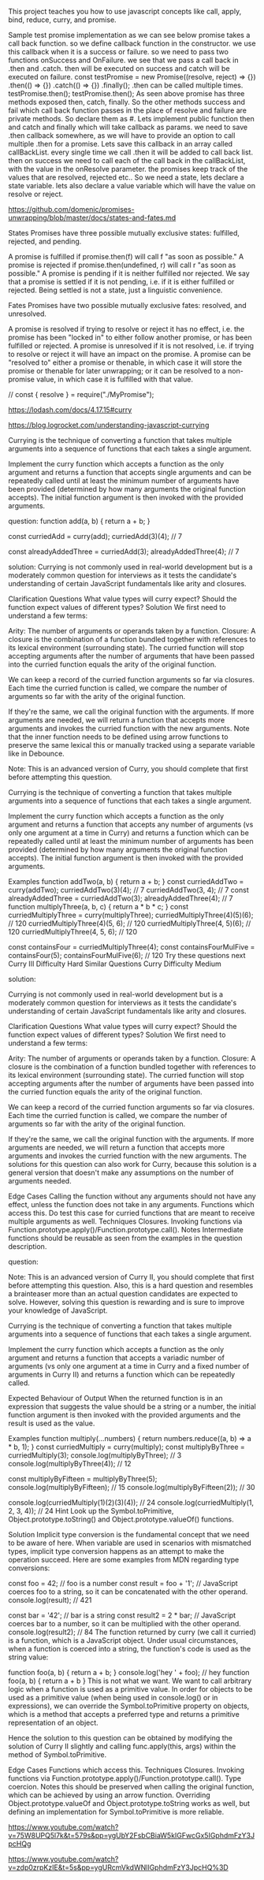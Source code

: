 This project teaches you how to use javascript concepts like call, apply, bind, reduce, curry, and promise.

Sample test promise implementation
as we can see below promise takes a call back function.
so we define callback function in the constructor.
we use this callback when it is a success or failure. so we need to pass two functions onSuccess and OnFailure.
 we see that we pass a call back in .then and .catch. then will be executed on success and catch will be executed on failure.
const testPromise = new Promise((resolve, reject) => {})
 .then(() => {})
 .catch(() => {})
 .finally();
 .then can be called multiple times.
 testPromise.then();
testPromise.then();
As seen above promise has three methods exposed then, catch, finally.
So the other methods success and fail which call back function passes in the place of resolve and failure are private methods.
So declare them as #. Lets implement public function then and catch and finally which will take callback as params.
we need to save .then callback somewhere, as we will have to provide an option to call multiple .then for a promise.
Lets save this callback in an array called callBackList. every single time we call .then it will be added to call back list.
then on success we need to call each of the call back in the callBackList, with the value in the onResolve parameter.
the promises keep track of the values that are resolved, rejected etc.. So we need a state, lets declare a state variable.
lets also declare a value variable which will have the value on resolve or reject.

https://github.com/domenic/promises-unwrapping/blob/master/docs/states-and-fates.md

States
Promises have three possible mutually exclusive states: fulfilled, rejected, and pending.

A promise is fulfilled if promise.then(f) will call f "as soon as possible."
A promise is rejected if promise.then(undefined, r) will call r "as soon as possible."
A promise is pending if it is neither fulfilled nor rejected.
We say that a promise is settled if it is not pending, i.e. if it is either fulfilled or rejected. Being settled is not a state, just a linguistic convenience.

Fates
Promises have two possible mutually exclusive fates: resolved, and unresolved.

A promise is resolved if trying to resolve or reject it has no effect, i.e. the promise has been "locked in" to either follow another promise, or has been fulfilled or rejected.
A promise is unresolved if it is not resolved, i.e. if trying to resolve or reject it will have an impact on the promise.
A promise can be "resolved to" either a promise or thenable, in which case it will store the promise or thenable for later unwrapping; or it can be resolved to a non-promise value, in which case it is fulfilled with that value.

// const { resolve } = require("./MyPromise");
<!-- 
let p = new Promise((resolve,reject)=>{
const a= 1 + 1
if(a ===2)
{
  resolve('success')
}
else{
reject("failure")
}
}) -->
<!-- 
// anything inside .then will run for resolve.
// to catch error we need to call catch
// promise is used when we want to download a large image and instead of waiting if we want to do something else.
p.then((message)=>{
  console.log(`This is a ${message}`);
}).catch((message)=>{
  console.log(`This is a catch ${message}`)
})
// Promise is an alternative to nesting call backs as in https://codepen.io/WebDevSimplified/pen/jXoXYj.
// nesting call backs might result in call back hell, promise is an alternative to nested call backs.

const recordVideo1 =  new Promise((resolve, reject)=>[
  resolve('Video1 Recorded')
])

const recordVideo2 = new Promise((resolve, reject)=>{
  resolve('Video2 Recorded')
})

const recordVideo3 = new Promise((resolve, reject)=>{
  resolve('Video3 Recorded')
})

// once all these promises are resolved then Promise. all calls .then
// this in .then will print all the above 3 messages.
// Promise all will wait for all promises to resolve.
// returns an array ['Video1 Recorded', 'Video2 Recorded', 'Video3 Recorded']
Promise.all([recordVideo1,recordVideo2, recordVideo3]).then((messages)=>{
  console.log(messages)
}).catch()

// race will pass the control to .then as soon as any one of the promise is resolved.
Promise.race([recordVideo1,recordVideo2, recordVideo3]).then((message)=>{
  console.log(message)
}).catch() -->
<!-- https://medium.com/@sharareshaddev/understanding-promises-in-javascript-and-their-use-in-react-a77564aae576 -->


<!-- const myPromise = new Promise((resolve, reject) => {
  setTimeout(() => {
    resolve("foo");
  }, 300);
});

myPromise
  .then(handleFulfilledA, handleRejectedA)
  .then(handleFulfilledB, handleRejectedB)
  .then(handleFulfilledC, handleRejectedC).
  .catch()
  .catch()
  .finally();
   -->

  <!-- curry -->
<!-- lodash implementation curry. -->
  https://lodash.com/docs/4.17.15#curry
<!-- Understanding curry -->
 https://blog.logrocket.com/understanding-javascript-currying

 <!-- curry1 -->

 Currying is the technique of converting a function that takes multiple arguments into a sequence of functions that each takes a single argument.

Implement the curry function which accepts a function as the only argument and returns a function that accepts single arguments and can be repeatedly called until at least the minimum number of arguments have been provided (determined by how many arguments the original function accepts). The initial function argument is then invoked with the provided arguments.


question:
function add(a, b) {
  return a + b;
}

const curriedAdd = curry(add);
curriedAdd(3)(4); // 7

const alreadyAddedThree = curriedAdd(3);
alreadyAddedThree(4); // 7


solution:
Currying is not commonly used in real-world development but is a moderately common question for interviews as it tests the candidate's understanding of certain JavaScript fundamentals like arity and closures.

Clarification Questions
What value types will curry expect?
Should the function expect values of different types?
Solution
We first need to understand a few terms:

Arity: The number of arguments or operands taken by a function.
Closure: A closure is the combination of a function bundled together with references to its lexical environment (surrounding state).
The curried function will stop accepting arguments after the number of arguments that have been passed into the curried function equals the arity of the original function.

We can keep a record of the curried function arguments so far via closures. Each time the curried function is called, we compare the number of arguments so far with the arity of the original function.

If they're the same, we call the original function with the arguments.
If more arguments are needed, we will return a function that accepts more arguments and invokes the curried function with the new arguments.
Note that the inner function needs to be defined using arrow functions to preserve the same lexical this or manually tracked using a separate variable like in Debounce.


  <!-- curry2 -->

  Note: This is an advanced version of Curry, you should complete that first before attempting this question.

Currying is the technique of converting a function that takes multiple arguments into a sequence of functions that each takes a single argument.

Implement the curry function which accepts a function as the only argument and returns a function that accepts any number of arguments (vs only one argument at a time in Curry) and returns a function which can be repeatedly called until at least the minimum number of arguments has been provided (determined by how many arguments the original function accepts). The initial function argument is then invoked with the provided arguments.


Examples
function addTwo(a, b) {
  return a + b;
}
const curriedAddTwo = curry(addTwo);
curriedAddTwo(3)(4); // 7
curriedAddTwo(3, 4); // 7
const alreadyAddedThree = curriedAddTwo(3);
alreadyAddedThree(4); // 7
function multiplyThree(a, b, c) {
  return a * b * c;
}
const curriedMultiplyThree = curry(multiplyThree);
curriedMultiplyThree(4)(5)(6); // 120
curriedMultiplyThree(4)(5, 6); // 120
curriedMultiplyThree(4, 5)(6); // 120
curriedMultiplyThree(4, 5, 6); // 120

const containsFour = curriedMultiplyThree(4);
const containsFourMulFive = containsFour(5);
containsFourMulFive(6); // 120
Try these questions next
Curry III
Difficulty
Hard
Similar Questions
Curry
Difficulty
Medium

solution:

Currying is not commonly used in real-world development but is a moderately common question for interviews as it tests the candidate's understanding of certain JavaScript fundamentals like arity and closures.

Clarification Questions
What value types will curry expect?
Should the function expect values of different types?
Solution
We first need to understand a few terms:

Arity: The number of arguments or operands taken by a function.
Closure: A closure is the combination of a function bundled together with references to its lexical environment (surrounding state).
The curried function will stop accepting arguments after the number of arguments have been passed into the curried function equals the arity of the original function.

We can keep a record of the curried function arguments so far via closures. Each time the curried function is called, we compare the number of arguments so far with the arity of the original function.

If they're the same, we call the original function with the arguments.
If more arguments are needed, we will return a function that accepts more arguments and invokes the curried function with the new arguments.
The solutions for this question can also work for Curry, because this solution is a general version that doesn't make any assumptions on the number of arguments needed.

Edge Cases
Calling the function without any arguments should not have any effect, unless the function does not take in any arguments.
Functions which access this. Do test this case for curried functions that are meant to receive multiple arguments as well.
Techniques
Closures.
Invoking functions via Function.prototype.apply()/Function.prototype.call().
Notes
Intermediate functions should be reusable as seen from the examples in the question description.
  <!-- curry3 -->
question:

Note: This is an advanced version of Curry II, you should complete that first before attempting this question. Also, this is a hard question and resembles a brainteaser more than an actual question candidates are expected to solve. However, solving this question is rewarding and is sure to improve your knowledge of JavaScript.

Currying is the technique of converting a function that takes multiple arguments into a sequence of functions that each takes a single argument.

Implement the curry function which accepts a function as the only argument and returns a function that accepts a variadic number of arguments (vs only one argument at a time in Curry and a fixed number of arguments in Curry II) and returns a function which can be repeatedly called.

Expected Behaviour of Output
When the returned function is in an expression that suggests the value should be a string or a number, the initial function argument is then invoked with the provided arguments and the result is used as the value.

Examples
function multiply(...numbers) {
  return numbers.reduce((a, b) => a * b, 1);
}
const curriedMultiply = curry(multiply);
const multiplyByThree = curriedMultiply(3);
console.log(multiplyByThree); // 3
console.log(multiplyByThree(4)); // 12

const multiplyByFifteen = multiplyByThree(5);
console.log(multiplyByFifteen); // 15
console.log(multiplyByFifteen(2)); // 30

console.log(curriedMultiply(1)(2)(3)(4)); // 24
console.log(curriedMultiply(1, 2, 3, 4)); // 24
Hint
Look up the Symbol.toPrimitive, Object.prototype.toString() and Object.prototype.valueOf() functions.

  Solution
Implicit type conversion is the fundamental concept that we need to be aware of here. When variable are used in scenarios with mismatched types, implicit type conversion happens as an attempt to make the operation succeed. Here are some examples from MDN regarding type conversions:

const foo = 42; // foo is a number
const result = foo + '1'; // JavaScript coerces foo to a string, so it can be concatenated with the other operand.
console.log(result); // 421

const bar = '42'; // bar is a string
const result2 = 2 * bar; // JavaScript coerces bar to a number, so it can be multiplied with the other operand.
console.log(result2); // 84
The function returned by curry (we call it curried) is a function, which is a JavaScript object. Under usual circumstances, when a function is coerced into a string, the function's code is used as the string value:

function foo(a, b) {
  return a + b;
}
console.log('hey ' + foo); // hey function foo(a, b) { return a + b }
This is not what we want. We want to call arbitrary logic when a function is used as a primitive value. In order for objects to be used as a primitive value (when being used in console.log() or in expressions), we can override the Symbol.toPrimitive property on objects, which is a method that accepts a preferred type and returns a primitive representation of an object.

Hence the solution to this question can be obtained by modifying the solution of Curry II slightly and calling func.apply(this, args) within the method of Symbol.toPrimitive.

Edge Cases
Functions which access this.
Techniques
Closures.
Invoking functions via Function.prototype.apply()/Function.prototype.call().
Type coercion.
Notes
this should be preserved when calling the original function, which can be achieved by using an arrow function.
Overriding Object.prototype.valueOf and Object.prototype.toString works as well, but defining an implementation for Symbol.toPrimitive is more reliable.

<!-- call, apply, bind, reduce -->
https://www.youtube.com/watch?v=75W8UPQ5l7k&t=579s&pp=ygUbY2FsbCBiaW5kIGFwcGx5IGphdmFzY3JpcHQg


<!-- reduce javascript -->
https://www.youtube.com/watch?v=zdp0zrpKzIE&t=5s&pp=ygURcmVkdWNlIGphdmFzY3JpcHQ%3D